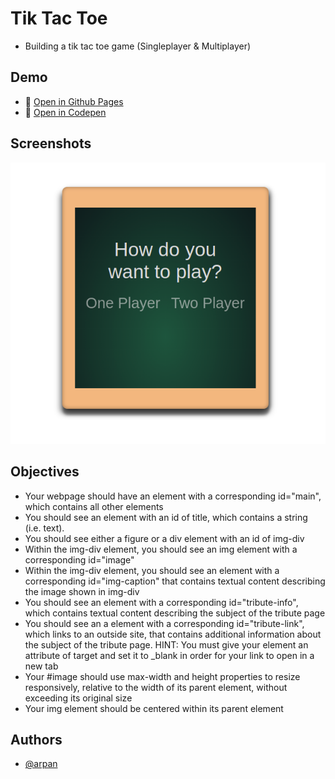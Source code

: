 # Tik Tac Toe

* Building a tik tac toe game (Singleplayer & Multiplayer)

## Demo

* 🔗 [Open in Github Pages](https://arp-an.github.io/random/tikTacToe/play)
* 🔗 [Open in Codepen](https://codepen.io/arpan-m/full/GRQzZaw)

## Screenshots

![App Screenshot](https://github.com/arp-an/random/blob/main/tikTacToe/tttSS.png?raw=true)

## Objectives

* Your webpage should have an element with a corresponding id="main", which contains all other elements
* You should see an element with an id of title, which contains a string (i.e. text).
* You should see either a figure or a div element with an id of img-div
* Within the img-div element, you should see an img element with a corresponding id="image"
* Within the img-div element, you should see an element with a corresponding id="img-caption" that contains textual content describing the image shown in img-div
* You should see an element with a corresponding id="tribute-info", which contains textual content describing the subject of the tribute page
* You should see an a element with a corresponding id="tribute-link", which links to an outside site, that contains additional information about the subject of the tribute page. HINT: You must give your element an attribute of target and set it to _blank in order for your link to open in a new tab
* Your #image should use max-width and height properties to resize responsively, relative to the width of its parent element, without exceeding its original size
* Your img element should be centered within its parent element

## Authors

- [@arpan](https://www.github.com/arp-an)